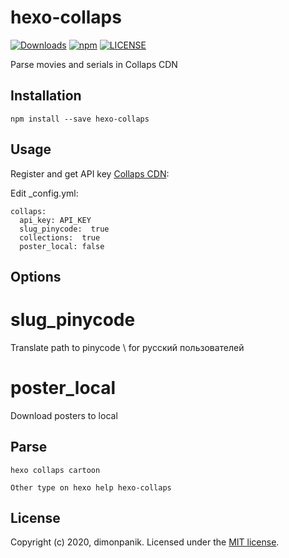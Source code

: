 # hexo-collaps
[![Downloads](https://img.shields.io/npm/dm/hexo-collaps.svg)](https://www.npmjs.com/package/hexo-collaps) [![npm](https://img.shields.io/npm/v/hexo-collaps.svg)](https://www.npmjs.com/package/hexo-collaps) [![LICENSE](https://img.shields.io/npm/l/hexo-collaps.svg)](LICENSE)

Parse movies and serials in Collaps CDN

## Installation
```
npm install --save hexo-collaps
```

## Usage
Register and get API key [Collaps CDN](https://collaps.org/signup?key=DOonBw2fAg9H):

Edit _config.yml:
```
collaps:
  api_key: API_KEY
  slug_pinycode:  true
  collections:  true
  poster_local: false
```
## Options

# slug_pinycode
Translate path to pinycode \\ for русский пользователей

# poster_local
Download posters to local

## Parse
```
hexo collaps cartoon

Other type on hexo help hexo-collaps
```

## License
Copyright (c) 2020, dimonpanik. Licensed under the [MIT license](https://github.com/dimonpanik/hexo-collaps/blob/master/LICENSE).

